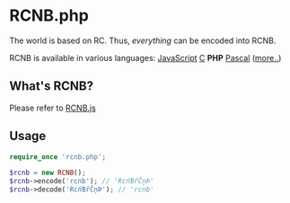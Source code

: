 # RCNB.php

The world is based on RC. Thus, *everything* can be encoded into RCNB.

RCNB is available in various languages: [JavaScript](https://github.com/rcnbapp/RCNB.js) [C](https://github.com/rcnbapp/librcnb) **PHP** [Pascal](https://github.com/rcnbapp/RCNB.pas) ([more..](https://github.com/rcnbapp/))

## What's RCNB?

Please refer to [RCNB.js](https://github.com/rcnbapp/RCNB.js)

## Usage

```php
require_once 'rcnb.php';

$rcnb = new RCNB();
$rcnb->encode('rcnb'); // 'ɌcńƁȓČņÞ'
$rcnb->decode('ɌcńƁȓČņÞ'); // 'rcnb'
```
